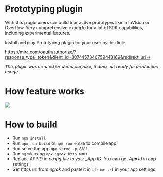 # Prototyping plugin

With this plugin users can build interactive prototypes like in InVision or Overflow.
Very comprehensive example for a lot of SDK capabilities, including experimental features.

Install and play Prototyping plugin for your user by this link:

https://miro.com/oauth/authorize/?response_type=token&client_id=3074457346759443169&redirect_uri=/

_This plugin was created for demo purpose, it does not ready for production usage._

# How feature works

<img src="proto.gif" />

# How to build

- Run `npm install`
- Run `npm run build` or `npm run watch` to compile app
- Run serve the app `npx serve -p 8081`
- Run `ngrok` using `npx ngrok http 8081`
- Replace APP*ID in config file to your \_App ID*. You can get _App Id_ in app settings.
- Get https url from _ngrok_ and paste it in `iframe url` in your app settings.
